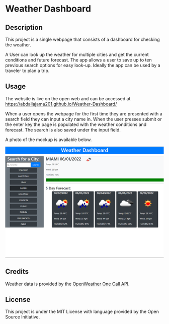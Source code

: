 # Weather Dashboard
 
## Description
 
This project is a single webpage that consists of a dashboard for checking the weather.

A User can look up the weather for multiple cities and get the current conditions and future forecast. The app allows a user to save up to ten previous search options for easy look-up. Ideally the app can be used by a traveler to plan a trip.
 
## Usage
 
The website is live on the open web and can be accessed at https://abdallajama201.github.io/Weather-Dashboard/

When a user opens the webpage for the first time they are presented with a search field they can input a city name in. When the user presses submit or the enter key the page is populated with the weather conditions and forecast. The search is also saved under the input field.

A photo of the mockup is available below.
 
![mockup of website](assets/images/mock-up.png)
  
## Credits
 
Weather data is provided by the [OpenWeather One Call API](https://openweathermap.org/api/one-call-api).
 
## License
 
 This project is under the MIT License with language provided by the Open Source Initiative.
